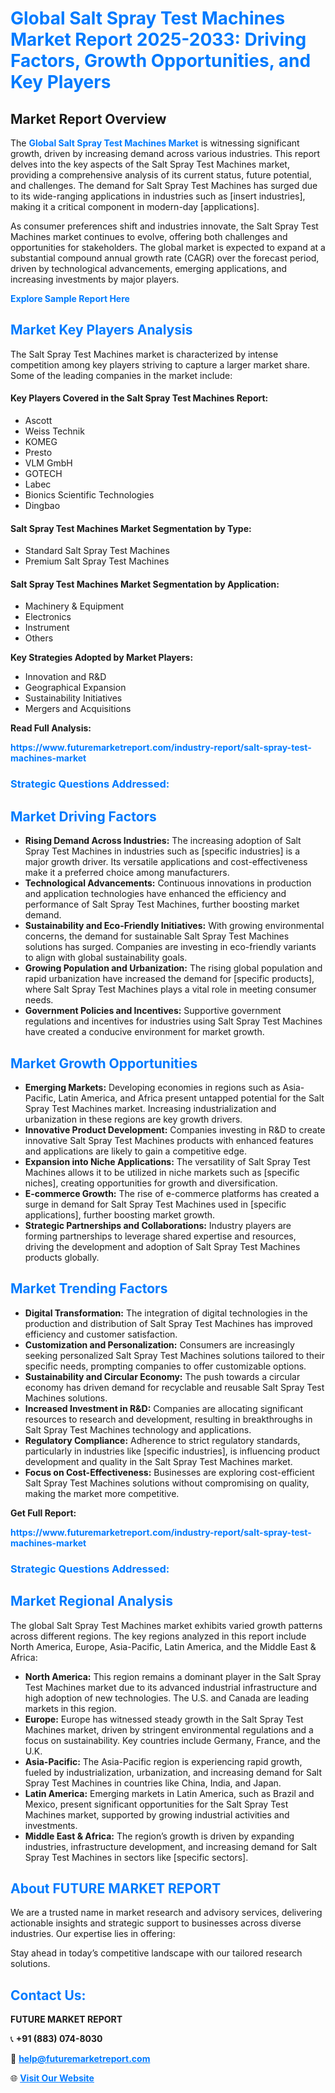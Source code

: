 <h1 style="color: #007BFF;">Global Salt Spray Test Machines Market Report 2025-2033: Driving Factors, Growth Opportunities, and Key Players</h1>

<section id="overview">
<h2>Market Report Overview</h2>
<p>The <a href="https://www.futuremarketreport.com/industry-report/salt-spray-test-machines-market" style="color: #007BFF; text-decoration: none;"><strong>Global Salt Spray Test Machines Market</strong></a> is witnessing significant growth, driven by increasing demand across various industries. This report delves into the key aspects of the Salt Spray Test Machines market, providing a comprehensive analysis of its current status, future potential, and challenges. The demand for Salt Spray Test Machines has surged due to its wide-ranging applications in industries such as [insert industries], making it a critical component in modern-day [applications].</p>
<p>As consumer preferences shift and industries innovate, the Salt Spray Test Machines market continues to evolve, offering both challenges and opportunities for stakeholders. The global market is expected to expand at a substantial compound annual growth rate (CAGR) over the forecast period, driven by technological advancements, emerging applications, and increasing investments by major players.</p>
</section>

<section id="overview">
<p><a href="https://www.futuremarketreport.com/request-sample/reportId=89866" style="color: #007BFF; text-decoration: none;"><strong>Explore Sample Report Here</strong></a></p>
</section>

<section id="key-players">
<h2 style="color: #007BFF;">Market Key Players Analysis</h2>
<p>The Salt Spray Test Machines market is characterized by intense competition among key players striving to capture a larger market share. Some of the leading companies in the market include:</p>
<h4>Key Players Covered in the Salt Spray Test Machines Report:</h4>
<ul><li>Ascott</li><li>Weiss Technik</li><li>KOMEG</li><li>Presto</li><li>VLM GmbH</li><li>GOTECH</li><li>Labec</li><li>Bionics Scientific Technologies</li><li>Dingbao</li></ul>
<h4>Salt Spray Test Machines Market Segmentation by Type:</h4>
<ul><li>Standard Salt Spray Test Machines</li><li>Premium Salt Spray Test Machines</li></ul>

<h4>Salt Spray Test Machines Market Segmentation by Application:</h4>
<ul><li>Machinery &amp; Equipment</li><li>Electronics</li><li>Instrument</li><li>Others</li></ul>
<p><strong>Key Strategies Adopted by Market Players:</strong></p>
<ul>
<li>Innovation and R&D</li>
<li>Geographical Expansion</li>
<li>Sustainability Initiatives</li>
<li>Mergers and Acquisitions</li>
</ul>
</section>

<section>
<p><strong>Read Full Analysis: </strong></p><a href="https://www.futuremarketreport.com/industry-report/salt-spray-test-machines-market" style="color: #007BFF; text-decoration: none;"><strong>https://www.futuremarketreport.com/industry-report/salt-spray-test-machines-market</strong></a>
<h3 style="color: #007BFF;">Strategic Questions Addressed:</h3>
</section>

<section id="driving-factors">
<h2 style="color: #007BFF;">Market Driving Factors</h2>
<ul>
<li><strong>Rising Demand Across Industries:</strong> The increasing adoption of Salt Spray Test Machines in industries such as [specific industries] is a major growth driver. Its versatile applications and cost-effectiveness make it a preferred choice among manufacturers.</li>
<li><strong>Technological Advancements:</strong> Continuous innovations in production and application technologies have enhanced the efficiency and performance of Salt Spray Test Machines, further boosting market demand.</li>
<li><strong>Sustainability and Eco-Friendly Initiatives:</strong> With growing environmental concerns, the demand for sustainable Salt Spray Test Machines solutions has surged. Companies are investing in eco-friendly variants to align with global sustainability goals.</li>
<li><strong>Growing Population and Urbanization:</strong> The rising global population and rapid urbanization have increased the demand for [specific products], where Salt Spray Test Machines plays a vital role in meeting consumer needs.</li>
<li><strong>Government Policies and Incentives:</strong> Supportive government regulations and incentives for industries using Salt Spray Test Machines have created a conducive environment for market growth.</li>
</ul>
</section>

<section id="growth-opportunities">
<h2 style="color: #007BFF;">Market Growth Opportunities</h2>
<ul>
<li><strong>Emerging Markets:</strong> Developing economies in regions such as Asia-Pacific, Latin America, and Africa present untapped potential for the Salt Spray Test Machines market. Increasing industrialization and urbanization in these regions are key growth drivers.</li>
<li><strong>Innovative Product Development:</strong> Companies investing in R&D to create innovative Salt Spray Test Machines products with enhanced features and applications are likely to gain a competitive edge.</li>
<li><strong>Expansion into Niche Applications:</strong> The versatility of Salt Spray Test Machines allows it to be utilized in niche markets such as [specific niches], creating opportunities for growth and diversification.</li>
<li><strong>E-commerce Growth:</strong> The rise of e-commerce platforms has created a surge in demand for Salt Spray Test Machines used in [specific applications], further boosting market growth.</li>
<li><strong>Strategic Partnerships and Collaborations:</strong> Industry players are forming partnerships to leverage shared expertise and resources, driving the development and adoption of Salt Spray Test Machines products globally.</li>
</ul>
</section>

<section id="trending-factors">
<h2 style="color: #007BFF;">Market Trending Factors</h2>
<ul>
<li><strong>Digital Transformation:</strong> The integration of digital technologies in the production and distribution of Salt Spray Test Machines has improved efficiency and customer satisfaction.</li>
<li><strong>Customization and Personalization:</strong> Consumers are increasingly seeking personalized Salt Spray Test Machines solutions tailored to their specific needs, prompting companies to offer customizable options.</li>
<li><strong>Sustainability and Circular Economy:</strong> The push towards a circular economy has driven demand for recyclable and reusable Salt Spray Test Machines solutions.</li>
<li><strong>Increased Investment in R&D:</strong> Companies are allocating significant resources to research and development, resulting in breakthroughs in Salt Spray Test Machines technology and applications.</li>
<li><strong>Regulatory Compliance:</strong> Adherence to strict regulatory standards, particularly in industries like [specific industries], is influencing product development and quality in the Salt Spray Test Machines market.</li>
<li><strong>Focus on Cost-Effectiveness:</strong> Businesses are exploring cost-efficient Salt Spray Test Machines solutions without compromising on quality, making the market more competitive.</li>
</ul>
</section>

<section>
<p><strong>Get Full Report: </strong></p><a href="https://www.futuremarketreport.com/industry-report/salt-spray-test-machines-market" style="color: #007BFF; text-decoration: none;"><strong>https://www.futuremarketreport.com/industry-report/salt-spray-test-machines-market</strong></a>
<h3 style="color: #007BFF;">Strategic Questions Addressed:</h3>
</section>


<section id="regional-analysis">
<h2 style="color: #007BFF;">Market Regional Analysis</h2>
<p>The global Salt Spray Test Machines market exhibits varied growth patterns across different regions. The key regions analyzed in this report include North America, Europe, Asia-Pacific, Latin America, and the Middle East & Africa:</p>
<ul>
<li><strong>North America:</strong> This region remains a dominant player in the Salt Spray Test Machines market due to its advanced industrial infrastructure and high adoption of new technologies. The U.S. and Canada are leading markets in this region.</li>
<li><strong>Europe:</strong> Europe has witnessed steady growth in the Salt Spray Test Machines market, driven by stringent environmental regulations and a focus on sustainability. Key countries include Germany, France, and the U.K.</li>
<li><strong>Asia-Pacific:</strong> The Asia-Pacific region is experiencing rapid growth, fueled by industrialization, urbanization, and increasing demand for Salt Spray Test Machines in countries like China, India, and Japan.</li>
<li><strong>Latin America:</strong> Emerging markets in Latin America, such as Brazil and Mexico, present significant opportunities for the Salt Spray Test Machines market, supported by growing industrial activities and investments.</li>
<li><strong>Middle East & Africa:</strong> The region’s growth is driven by expanding industries, infrastructure development, and increasing demand for Salt Spray Test Machines in sectors like [specific sectors].</li>
</ul>
</section>

<footer>
<h2 style="color: #007BFF;">About FUTURE MARKET REPORT</h2>
<p>We are a trusted name in market research and advisory services, delivering actionable insights and strategic support to businesses across diverse industries. Our expertise lies in offering:</p>

<p>Stay ahead in today’s competitive landscape with our tailored research solutions.</p>

<h2 style="color: #007BFF;">Contact Us:</h2>
<p><strong>FUTURE MARKET REPORT</strong></p>
<p>📞 <strong>+91 (883) 074-8030</strong></p>
<p>📧 <strong><a href="mailto:help@futuremarketreport.com" style="color: #007BFF;">help@futuremarketreport.com</a></strong></p>
<p>🌐 <strong><a href="https://www.futuremarketreport.com/" style="color: #007BFF;">Visit Our Website</a></strong></p>
</footer>